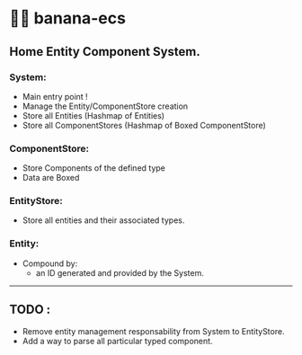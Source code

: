 # 🦀🍌 banana-ecs
## Home Entity Component System.


### System:
- Main entry point !
- Manage the Entity/ComponentStore creation
- Store all Entities (Hashmap of Entities)
- Store all ComponentStores (Hashmap of Boxed ComponentStore)


### ComponentStore:
- Store Components of the defined type
- Data are Boxed

### EntityStore:
- Store all entities and their associated types.

### Entity:
- Compound by:
    - an ID generated and provided by the System.


---

## TODO :
- Remove entity management responsability from System to EntityStore.
- Add a way to parse all particular typed component.